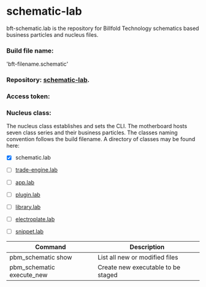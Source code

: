 # schematic-lab

bft-schematic.lab is the repository for Billfold Technology schematics based business particles and nucleus files.

### Build file name:
'bft-filename.schematic'
### Repository:  [schematic-lab](https://github.com/Billfold-Technologies/schematic-lab/).
### Access token: 
### Nucleus class: 
The nucleus class establishes and sets the CLI. The motherboard hosts seven class series and their business particles. The classes naming convention follows the build filename. A directory of classes may be found here:
- [x] schematic.lab
- [ ] [trade-engine.lab]()
- [ ] [app.lab]()
- [ ] [plugin.lab]()
- [ ] [library.lab]()
- [ ] [electroplate.lab]()
- [ ] [snippet.lab]()


| Command | Description |
| --- | --- |
| pbm_schematic show | List all new or modified files |
| pbm_schematic execute_new | Create new executable to be staged |
